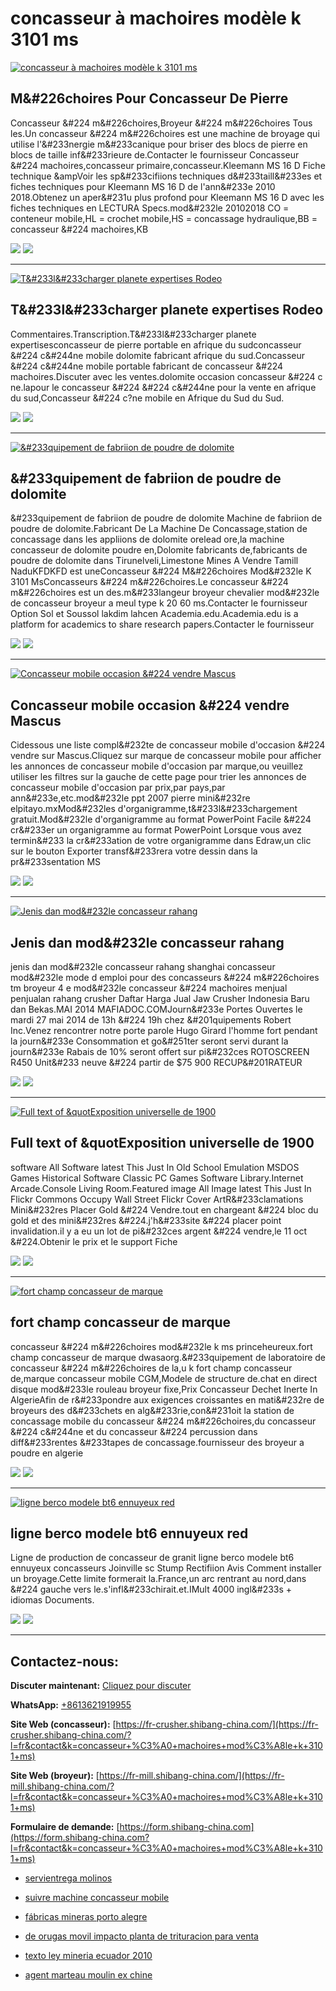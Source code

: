 # concasseur à machoires modèle k 3101 ms

<a href="https://swt.shibang-china.com/?l=fr&img&k=concasseur+%C3%A0+machoires+mod%C3%A8le+k+3101+ms" target="_blank">![concasseur à machoires modèle k 3101 ms](http://static.shibang-china.com/all-800x300/762.jpg)</a>

## M&#226choires Pour Concasseur De Pierre
Concasseur &#224 m&#226choires,Broyeur &#224 m&#226choires Tous les.Un concasseur &#224 m&#226choires est une machine de broyage qui utilise l'&#233nergie m&#233canique pour briser des blocs de pierre en blocs de taille inf&#233rieure de.Contacter le fournisseur Concasseur &#224 machoires,concasseur primaire,concasseur.Kleemann MS 16 D Fiche technique &ampVoir les sp&#233cifiions techniques d&#233taill&#233es et fiches techniques pour Kleemann MS 16 D de l'ann&#233e 2010 2018.Obtenez un aper&#231u plus profond pour Kleemann MS 16 D avec les fiches techniques en LECTURA Specs.mod&#232le 20102018 CO = conteneur mobile,HL = crochet mobile,HS = concassage hydraulique,BB = concasseur &#224 machoires,KB


<a href="https://whatsapp.shibangsoft.com/WhatsApp.php" target="_blank" title="WhatsApp">![](http://static.shibang-china.com/icon/whatsapp.png)</a> <a href="https://swt.shibang-china.com/?l=fr&icon&k=concasseur+%C3%A0+machoires+mod%C3%A8le+k+3101+ms" target="_blank">![](http://static.shibang-china.com/icon/chat-fr.png)</a>

---

<a href="https://swt.shibang-china.com/?l=fr&img&k=concasseur+%C3%A0+machoires+mod%C3%A8le+k+3101+ms" target="_blank">![T&#233l&#233charger planete expertises Rodeo](http://static.shibang-china.com/all-800x300/1076.jpg)</a>

## T&#233l&#233charger planete expertises Rodeo
Commentaires.Transcription.T&#233l&#233charger planete expertisesconcasseur de pierre portable en afrique du sudconcasseur &#224 c&#244ne mobile dolomite fabricant afrique du sud.Concasseur &#224 c&#244ne mobile portable fabricant de concasseur &#224 machoires.Discuter avec les ventes.dolomite occasion concasseur &#224 c ne.lapour le concasseur &#224 &#224 c&#244ne pour la vente en afrique du sud,Concasseur &#224 c?ne mobile en Afrique du Sud du Sud.


<a href="https://whatsapp.shibangsoft.com/WhatsApp.php" target="_blank" title="WhatsApp">![](http://static.shibang-china.com/icon/whatsapp.png)</a> <a href="https://swt.shibang-china.com/?l=fr&icon&k=concasseur+%C3%A0+machoires+mod%C3%A8le+k+3101+ms" target="_blank">![](http://static.shibang-china.com/icon/chat-fr.png)</a>

---

<a href="https://swt.shibang-china.com/?l=fr&img&k=concasseur+%C3%A0+machoires+mod%C3%A8le+k+3101+ms" target="_blank">![&#233quipement de fabriion de poudre de dolomite](http://static.shibang-china.com/all-800x300/1254.jpg)</a>

## &#233quipement de fabriion de poudre de dolomite
&#233quipement de fabriion de poudre de dolomite Machine de fabriion de poudre de dolomite.Fabricant De La Machine De Concassage,station de concassage dans les appliions de dolomite orelead ore,la machine concasseur de dolomite poudre en,Dolomite fabricants de,fabricants de poudre de dolomite dans Tirunelveli,Limestone Mines A Vendre Tamill NaduKFDKFD est uneConcasseur &#224 M&#226choires Mod&#232le K 3101 MsConcasseurs &#224 m&#226choires.Le concasseur &#224 m&#226choires est un des.m&#233langeur broyeur chevalier mod&#232le de concasseur broyeur a meul type k 20 60 ms.Contacter le fournisseur Option Sol et Soussol lakdim lahcen Academia.edu.Academia.edu is a platform for academics to share research papers.Contacter le fournisseur


<a href="https://whatsapp.shibangsoft.com/WhatsApp.php" target="_blank" title="WhatsApp">![](http://static.shibang-china.com/icon/whatsapp.png)</a> <a href="https://swt.shibang-china.com/?l=fr&icon&k=concasseur+%C3%A0+machoires+mod%C3%A8le+k+3101+ms" target="_blank">![](http://static.shibang-china.com/icon/chat-fr.png)</a>

---

<a href="https://swt.shibang-china.com/?l=fr&img&k=concasseur+%C3%A0+machoires+mod%C3%A8le+k+3101+ms" target="_blank">![Concasseur mobile occasion &#224 vendre Mascus](http://static.shibang-china.com/all-800x300/220.jpg)</a>

## Concasseur mobile occasion &#224 vendre Mascus
Cidessous une liste compl&#232te de concasseur mobile d'occasion &#224 vendre sur Mascus.Cliquez sur marque de concasseur mobile pour afficher les annonces de concasseur mobile d'occasion par marque,ou veuillez utiliser les filtres sur la gauche de cette page pour trier les annonces de concasseur mobile d'occasion par prix,par pays,par ann&#233e,etc.mod&#232le ppt 2007 pierre mini&#232re elpitayo.mxMod&#232les d'organigramme,t&#233l&#233chargement gratuit.Mod&#232le d'organigramme au format PowerPoint Facile &#224 cr&#233er un organigramme au format PowerPoint Lorsque vous avez termin&#233 la cr&#233ation de votre organigramme dans Edraw,un clic sur le bouton Exporter transf&#233rera votre dessin dans la pr&#233sentation MS


<a href="https://whatsapp.shibangsoft.com/WhatsApp.php" target="_blank" title="WhatsApp">![](http://static.shibang-china.com/icon/whatsapp.png)</a> <a href="https://swt.shibang-china.com/?l=fr&icon&k=concasseur+%C3%A0+machoires+mod%C3%A8le+k+3101+ms" target="_blank">![](http://static.shibang-china.com/icon/chat-fr.png)</a>

---

<a href="https://swt.shibang-china.com/?l=fr&img&k=concasseur+%C3%A0+machoires+mod%C3%A8le+k+3101+ms" target="_blank">![Jenis dan mod&#232le concasseur rahang](http://static.shibang-china.com/all-800x300/1363.jpg)</a>

## Jenis dan mod&#232le concasseur rahang
jenis dan mod&#232le concasseur rahang shanghai concasseur mod&#232le mode d emploi pour des concasseurs &#224 m&#226choires tm broyeur 4 e mod&#232le concasseur &#224 machoires menjual penjualan rahang crusher Daftar Harga Jual Jaw Crusher Indonesia Baru dan Bekas.MAI 2014 MAFIADOC.COMJourn&#233e Portes Ouvertes le mardi 27 mai 2014 de 13h &#224 19h chez &#201quipements Robert Inc.Venez rencontrer notre porte parole Hugo Girard l'homme fort pendant la journ&#233e Consommation et go&#251ter seront servi durant la journ&#233e Rabais de 10% seront offert sur pi&#232ces ROTOSCREEN R450 Unit&#233 neuve &#224 partir de $75 900 RECUP&#201RATEUR


<a href="https://whatsapp.shibangsoft.com/WhatsApp.php" target="_blank" title="WhatsApp">![](http://static.shibang-china.com/icon/whatsapp.png)</a> <a href="https://swt.shibang-china.com/?l=fr&icon&k=concasseur+%C3%A0+machoires+mod%C3%A8le+k+3101+ms" target="_blank">![](http://static.shibang-china.com/icon/chat-fr.png)</a>

---

<a href="https://swt.shibang-china.com/?l=fr&img&k=concasseur+%C3%A0+machoires+mod%C3%A8le+k+3101+ms" target="_blank">![Full text of &quotExposition universelle de 1900](http://static.shibang-china.com/all-800x300/951.jpg)</a>

## Full text of &quotExposition universelle de 1900
software All Software latest This Just In Old School Emulation MSDOS Games Historical Software Classic PC Games Software Library.Internet Arcade.Console Living Room.Featured image All Image latest This Just In Flickr Commons Occupy Wall Street Flickr Cover ArtR&#233clamations Mini&#232res Placer Gold &#224 Vendre.tout en chargeant &#224 bloc du gold et des mini&#232res &#224.j'h&#233site &#224 placer point invalidation.il y a eu un lot de pi&#232ces argent &#224 vendre,le 11 oct &#224.Obtenir le prix et le support Fiche


<a href="https://whatsapp.shibangsoft.com/WhatsApp.php" target="_blank" title="WhatsApp">![](http://static.shibang-china.com/icon/whatsapp.png)</a> <a href="https://swt.shibang-china.com/?l=fr&icon&k=concasseur+%C3%A0+machoires+mod%C3%A8le+k+3101+ms" target="_blank">![](http://static.shibang-china.com/icon/chat-fr.png)</a>

---

<a href="https://swt.shibang-china.com/?l=fr&img&k=concasseur+%C3%A0+machoires+mod%C3%A8le+k+3101+ms" target="_blank">![fort champ concasseur de marque](http://static.shibang-china.com/all-800x300/1029.jpg)</a>

## fort champ concasseur de marque
concasseur &#224 m&#226choires mod&#232le k ms princeheureux.fort champ concasseur de marque dwasaorg.&#233quipement de laboratoire de concasseur &#224 m&#226choires de la,u k fort champ concasseur de,marque concasseur mobile CGM,Modele de structure de.chat en direct disque mod&#233le rouleau broyeur fixe,Prix Concasseur Dechet Inerte In AlgerieAfin de r&#233pondre aux exigences croissantes en mati&#232re de broyeurs des d&#233chets en alg&#233rie,con&#231oit la station de concassage mobile du concasseur &#224 m&#226choires,du concasseur &#224 c&#244ne et du concasseur &#224 percussion dans diff&#233rentes &#233tapes de concassage.fournisseur des broyeur a poudre en algerie


<a href="https://whatsapp.shibangsoft.com/WhatsApp.php" target="_blank" title="WhatsApp">![](http://static.shibang-china.com/icon/whatsapp.png)</a> <a href="https://swt.shibang-china.com/?l=fr&icon&k=concasseur+%C3%A0+machoires+mod%C3%A8le+k+3101+ms" target="_blank">![](http://static.shibang-china.com/icon/chat-fr.png)</a>

---

<a href="https://swt.shibang-china.com/?l=fr&img&k=concasseur+%C3%A0+machoires+mod%C3%A8le+k+3101+ms" target="_blank">![ligne berco modele bt6 ennuyeux red](http://static.shibang-china.com/all-800x300/220.jpg)</a>

## ligne berco modele bt6 ennuyeux red
Ligne de production de concasseur de granit ligne berco modele bt6 ennuyeux concasseurs Joinville sc Stump Rectifiion Avis Comment installer un broyage.Cette limite formerait la.France,un arc rentrant au nord,dans &#224 gauche vers le.s'infl&#233chirait.et.IMult 4000 ingl&#233s + idiomas Documents.

<a href="https://whatsapp.shibangsoft.com/WhatsApp.php" target="_blank" title="WhatsApp">![](http://static.shibang-china.com/icon/whatsapp.png)</a> <a href="https://swt.shibang-china.com/?l=fr&icon&k=concasseur+%C3%A0+machoires+mod%C3%A8le+k+3101+ms" target="_blank">![](http://static.shibang-china.com/icon/chat-fr.png)</a>

---
## Contactez-nous:

**Discuter maintenant:** [Cliquez pour discuter](https://swt.shibang-china.com?l=fr&contact&k=concasseur+%C3%A0+machoires+mod%C3%A8le+k+3101+ms)

**WhatsApp:**  [+8613621919955](https://whatsapp.shibangsoft.com/WhatsApp.php)

**Site Web (concasseur):** [https://fr-crusher.shibang-china.com/](https://fr-crusher.shibang-china.com/?l=fr&contact&k=concasseur+%C3%A0+machoires+mod%C3%A8le+k+3101+ms)

**Site Web (broyeur):** [https://fr-mill.shibang-china.com/](https://fr-mill.shibang-china.com/?l=fr&contact&k=concasseur+%C3%A0+machoires+mod%C3%A8le+k+3101+ms)

**Formulaire de demande:** [https://form.shibang-china.com](https://form.shibang-china.com?l=fr&contact&k=concasseur+%C3%A0+machoires+mod%C3%A8le+k+3101+ms)

* [servientrega molinos](../62/servientrega%20molinos.md)

* [suivre machine concasseur mobile](../61/suivre%20machine%20concasseur%20mobile.md)

* [fábricas mineras porto alegre](../64/f%C3%A1bricas%20mineras%20porto%20alegre.md)

* [de orugas movil impacto planta de trituracion para venta](../62/de%20orugas%20movil%20impacto%20planta%20de%20trituracion%20para%20venta.md)

* [texto ley mineria ecuador 2010](../63/texto%20ley%20mineria%20ecuador%202010.md)

* [agent marteau moulin ex chine](../65/agent%20marteau%20moulin%20ex%20chine.md)